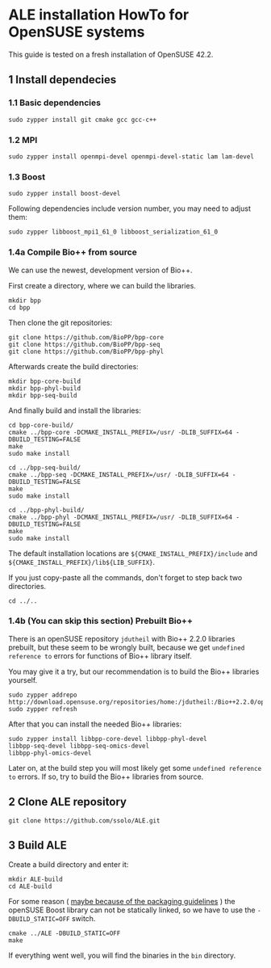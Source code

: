 # ALE installation HowTo for OpenSUSE systems

This guide is tested on a fresh installation of OpenSUSE 42.2.

## 1 Install dependecies

### 1.1 Basic dependencies

```
sudo zypper install git cmake gcc gcc-c++
```

### 1.2 MPI
```
sudo zypper install openmpi-devel openmpi-devel-static lam lam-devel 
```

### 1.3 Boost
```
sudo zypper install boost-devel 
```

Following dependencies include version number, you may need to adjust them:
```
sudo zypper libboost_mpi1_61_0 libboost_serialization_61_0
```

### 1.4a Compile Bio++ from source

We can use the newest, development version of Bio++.

First create a directory, where we can build the libraries.

```
mkdir bpp
cd bpp
```

Then clone the git repositories:
```
git clone https://github.com/BioPP/bpp-core
git clone https://github.com/BioPP/bpp-seq
git clone https://github.com/BioPP/bpp-phyl
```

Afterwards create the build directories:
```
mkdir bpp-core-build
mkdir bpp-phyl-build
mkdir bpp-seq-build
```

And finally build and install the libraries:
```
cd bpp-core-build/
cmake ../bpp-core -DCMAKE_INSTALL_PREFIX=/usr/ -DLIB_SUFFIX=64 -DBUILD_TESTING=FALSE
make
sudo make install

cd ../bpp-seq-build/
cmake ../bpp-seq -DCMAKE_INSTALL_PREFIX=/usr/ -DLIB_SUFFIX=64 -DBUILD_TESTING=FALSE
make
sudo make install

cd ../bpp-phyl-build/
cmake ../bpp-phyl -DCMAKE_INSTALL_PREFIX=/usr/ -DLIB_SUFFIX=64 -DBUILD_TESTING=FALSE
make
sudo make install
```

The default installation locations are `${CMAKE_INSTALL_PREFIX}/include` and `${CMAKE_INSTALL_PREFIX}/lib${LIB_SUFFIX}`.

If you just copy-paste all the commands, don't forget to step back two directories.
```
cd ../..
```

### 1.4b (You can skip this section) Prebuilt Bio++

There is an openSUSE repository `jdutheil` with Bio++ 2.2.0 libraries prebuilt, but these seem to be wrongly built, because we get 
`undefined reference to` errors for functions of Bio++ library itself.

You may give it a try, but our recommendation is to build the Bio++ libraries yourself.

```
sudo zypper addrepo http://download.opensuse.org/repositories/home:/jdutheil:/Bio++2.2.0/openSUSE_Factory/home:jdutheil:Bio++2.2.0.repo
sudo zypper refresh
```

After that you can install the needed Bio++ libraries:
```
sudo zypper install libbpp-core-devel libbpp-phyl-devel 
libbpp-seq-devel libbpp-seq-omics-devel 
libbpp-phyl-omics-devel
```

Later on, at the build step you will most likely get some `undefined reference to` errors. If so, try to build the Bio++ libraries from source.

## 2 Clone ALE repository

```
git clone https://github.com/ssolo/ALE.git
```

## 3 Build ALE

Create a build directory and enter it:
```
mkdir ALE-build
cd ALE-build
```

For some reason ( [maybe because of the packaging guidelines](https://en.opensuse.org/openSUSE:Packaging_guidelines#Static_Libraries) ) 
the openSUSE Boost library can not be statically linked, so we have to use the `-DBUILD_STATIC=OFF` switch.

```
cmake ../ALE -DBUILD_STATIC=OFF
make
```

If everything went well, you will find the binaries in the `bin` directory.
